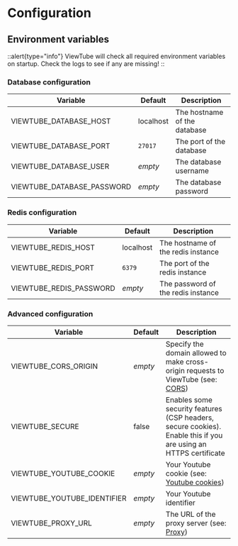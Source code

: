 # Configuration

## Environment variables

::alert{type="info"}
ViewTube will check all required environment variables on startup. Check the logs to see if any are missing!
::

### Database configuration

| Variable                   | Default   | Description                  |
| -------------------------- | --------- | ---------------------------- |
| VIEWTUBE_DATABASE_HOST     | localhost | The hostname of the database |
| VIEWTUBE_DATABASE_PORT     | `27017`   | The port of the database     |
| VIEWTUBE_DATABASE_USER     | _empty_   | The database username        |
| VIEWTUBE_DATABASE_PASSWORD | _empty_   | The database password        |

### Redis configuration

| Variable                | Default   | Description                        |
| ----------------------- | --------- | ---------------------------------- |
| VIEWTUBE_REDIS_HOST     | localhost | The hostname of the redis instance |
| VIEWTUBE_REDIS_PORT     | `6379`    | The port of the redis instance     |
| VIEWTUBE_REDIS_PASSWORD | _empty_   | The password of the redis instance |

### Advanced configuration

| Variable                    | Default | Description                                                                                                     |
| --------------------------- | ------- | --------------------------------------------------------------------------------------------------------------- |
| VIEWTUBE_CORS_ORIGIN        | _empty_ | Specify the domain allowed to make cross-origin requests to ViewTube (see: [CORS](/installation/advanced#cors))  |
| VIEWTUBE_SECURE             | false   | Enables some security features (CSP headers, secure cookies). Enable this if you are using an HTTPS certificate |
| VIEWTUBE_YOUTUBE_COOKIE     | _empty_ | Your Youtube cookie (see: [Youtube cookies](/installation/advanced#use-cookies-from-a-real-account))            |
| VIEWTUBE_YOUTUBE_IDENTIFIER | _empty_ | Your Youtube identifier                                                                                         |
| VIEWTUBE_PROXY_URL          | _empty_ | The URL of the proxy server (see: [Proxy](/installation/advanced#proxy))                                         |
